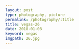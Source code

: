 ```yaml
---
layout: post
type: photography, picture
permalink: /photography/:title
title: vegas-26
date: 2018-01-08
keyword: vegas
imgpath: 26.jpg
---
```



